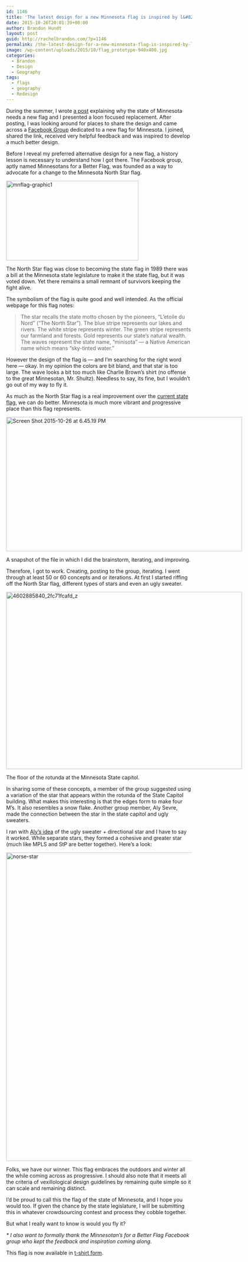```yaml
---
id: 1146
title: 'The latest design for a new Minnesota flag is inspired by l&#8217;etoile du nord'
date: 2015-10-26T20:01:39+00:00
author: Brandon Hundt
layout: post
guid: http://rachelbrandon.com/?p=1146
permalink: /the-latest-design-for-a-new-minnesota-flag-is-inspired-by-letoile-du-nord/
image: /wp-content/uploads/2015/10/flag_prototype-940x400.jpg
categories:
  - Brandon
  - Design
  - Geography
tags:
  - flags
  - geography
  - Redesign
---
```

During the summer, I wrote [a post](http://rachelbrandon.com/adventures-in-vexillology-a-new-flag-for-minnesota/) explaining why the state of Minnesota needs a new flag and I presented a loon focused replacement. After posting, I was looking around for places to share the design and came across a [Facebook Group](https://www.facebook.com/groups/60969148707/) dedicated to a new flag for Minnesota. I joined, shared the link, received very helpful feedback and was inspired to develop a much better design.<!--more-->

Before I reveal my preferred alternative design for a new flag, a history lesson is necessary to understand how I got there. The Facebook group, aptly named Minnesotans for a Better Flag, was founded as a way to advocate for a change to the Minnesota North Star flag.

[<img class="size-full wp-image-1148 aligncenter" src="http://rachelbrandon.com/wp-content/uploads/2015/10/mnflag-graphic1.gif" alt="mnflag-graphic1" width="359" height="216" />](http://rachelbrandon.com/wp-content/uploads/2015/10/mnflag-graphic1.gif)

The North Star flag was close to becoming the state flag in 1989 there was a bill at the Minnesota state legislature to make it the state flag, but it was voted down. Yet there remains a small remnant of survivors keeping the fight alive.

The symbolism of the flag is quite good and well intended. As the official webpage for this flag notes:

> The star recalls the state motto chosen by the pioneers, &#8220;L&#8217;etoile du Nord&#8221; (&#8220;The North Star&#8221;). The blue stripe represents our lakes and rivers. The white stripe represents winter. The green stripe represents our farmland and forests. Gold represents our state&#8217;s natural wealth. The waves represent the state name, &#8220;minisota&#8221; &#8212; a Native American name which means &#8220;sky-tinted water.&#8221;

However the design of the flag is — and I’m searching for the right word here — okay. In my opinion the colors are bit bland, and that star is too large. The wave looks a bit too much like Charlie Brown&#8217;s shirt (no offense to the great Minnesotan, Mr. Shultz). Needless to say, its fine, but I wouldn’t go out of my way to fly it.

As much as the North Star flag is a real improvement over the [current state flag](https://en.wikipedia.org/wiki/Flag_of_Minnesota), we can do better. Minnesota is much more vibrant and progressive place than this flag represents.

<div id="attachment_1147" style="width: 650px" class="wp-caption alignnone">
  <a href="http://rachelbrandon.com/wp-content/uploads/2015/10/Screen-Shot-2015-10-26-at-6.45.19-PM.png"><img class="wp-image-1147 size-large" src="http://rachelbrandon.com/wp-content/uploads/2015/10/Screen-Shot-2015-10-26-at-6.45.19-PM-1024x583.png" alt="Screen Shot 2015-10-26 at 6.45.19 PM" width="640" height="364" srcset="https://rachelbrandon.com/wp-content/uploads/2015/10/Screen-Shot-2015-10-26-at-6.45.19-PM-1024x583.png 1024w, https://rachelbrandon.com/wp-content/uploads/2015/10/Screen-Shot-2015-10-26-at-6.45.19-PM-300x171.png 300w" sizes="(max-width: 640px) 100vw, 640px" /></a>
  
  <p class="wp-caption-text">
    A snapshot of the file in which I did the brainstorm, iterating, and improving.
  </p>
</div>

<p style="clear: both;">
  Therefore, I got to work. Creating, posting to the group, iterating. I went through at least 50 or 60 concepts and or iterations. At first I started riffing off the North Star flag, different types of stars and even an ugly sweater.
</p>

<div id="attachment_1149" style="width: 650px" class="wp-caption alignnone">
  <a href="http://rachelbrandon.com/wp-content/uploads/2015/10/4602885840_2fc71fcafd_z.jpg"><img class="wp-image-1149 size-full" style="float: none; margin: 0;" src="http://rachelbrandon.com/wp-content/uploads/2015/10/4602885840_2fc71fcafd_z.jpg" alt="4602885840_2fc71fcafd_z" width="640" height="480" srcset="https://rachelbrandon.com/wp-content/uploads/2015/10/4602885840_2fc71fcafd_z.jpg 640w, https://rachelbrandon.com/wp-content/uploads/2015/10/4602885840_2fc71fcafd_z-300x225.jpg 300w" sizes="(max-width: 640px) 100vw, 640px" /></a>
  
  <p class="wp-caption-text">
    The floor of the rotunda at the Minnesota State capitol.
  </p>
</div>

In sharing some of these concepts, a member of the group suggested using a variation of the star that appears within the rotunda of the State Capitol building. What makes this interesting is that the edges form to make four M’s. It also resembles a snow flake. Another group member, Aly Sevre, made the connection between the star in the state capitol and ugly sweaters. 

I ran with [Aly&#8217;s idea](https://www.facebook.com/groups/60969148707/permalink/10153484743898708/) of the ugly sweater + directional star and I have to say it worked. While separate stars, they formed a cohesive and greater star (much like MPLS and StP are better together). Here&#8217;s a look:

<img class="alignnone size-full wp-image-1150" src="http://rachelbrandon.com/wp-content/uploads/2015/10/norse-star.png" alt="norse-star" width="1290" height="836" srcset="https://rachelbrandon.com/wp-content/uploads/2015/10/norse-star.png 1290w, https://rachelbrandon.com/wp-content/uploads/2015/10/norse-star-300x194.png 300w, https://rachelbrandon.com/wp-content/uploads/2015/10/norse-star-1024x664.png 1024w" sizes="(max-width: 1290px) 100vw, 1290px" /> 

Folks, we have our winner. This flag embraces the outdoors and winter all the while coming across as progressive. I should also note that it meets all the criteria of vexillological design guidelines by remaining quite simple so it can scale and remaining distinct.

I’d be proud to call this the flag of the state of Minnesota, and I hope you would too. If given the chance by the state legislature, I will be submitting this in whatever crowdsourcing contest and process they cobble together.

But what I really want to know is would you fly it?

_* I also want to formally thank the Minnesotan&#8217;s for a Better Flag Facebook group who kept the feedback and inspiration coming along._

This flag is now available in [t-shirt form](https://cottonbureau.com/products/letoile-du-nord-the-minnesota-north-star?fbclid=IwAR1R8cNJLOTNRjepjlUrq7sWLa_JQGwMA4TIdvhyRCkfnSCBYgfwHUopLYs#/1417424/tee-men-standard-tee-midnight-blue-poly-cotton-xs).